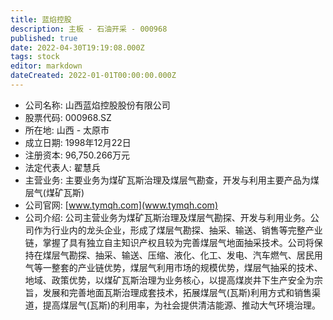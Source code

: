 ```yaml
---
title: 蓝焰控股
description: 主板 - 石油开采 - 000968
published: true
date: 2022-04-30T19:19:08.000Z
tags: stock
editor: markdown
dateCreated: 2022-01-01T00:00:00.000Z
---
```


- 公司名称: 山西蓝焰控股股份有限公司
- 股票代码: 000968.SZ
- 所在地: 山西 - 太原市
- 成立日期: 1998年12月22日
- 注册资本: 96,750.266万元
- 法定代表人: 翟慧兵
- 主营业务: 主要业务为煤矿瓦斯治理及煤层气勘查，开发与利用主要产品为煤层气(煤矿瓦斯)
- 公司官网: [www.tymqh.com](www.tymqh.com)
- 公司介绍: 公司主营业务为煤矿瓦斯治理及煤层气勘探、开发与利用业务。公司作为行业内的龙头企业，形成了煤层气勘探、抽采、输送、销售等完整产业链，掌握了具有独立自主知识产权且较为完善煤层气地面抽采技术。公司将保持在煤层气勘探、抽采、输送、压缩、液化、化工、发电、汽车燃气、居民用气等一整套的产业链优势，煤层气利用市场的规模优势，煤层气抽采的技术、地域、政策优势，以煤矿瓦斯治理为业务核心，以提高煤炭井下生产安全为宗旨，发展和完善地面瓦斯治理成套技术，拓展煤层气(瓦斯)利用方式和销售渠道，提高煤层气(瓦斯)的利用率，为社会提供清洁能源、推动大气环境治理。


